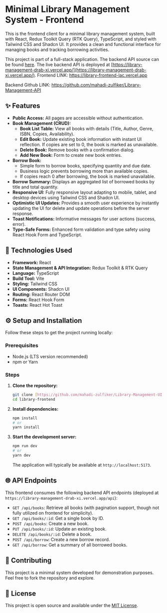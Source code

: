 # Minimal Library Management System - Frontend

This is the frontend client for a minimal library management system, built with React, Redux Toolkit Query (RTK Query), TypeScript, and styled with Tailwind CSS and Shadcn UI. It provides a clean and functional interface for managing books and tracking borrowing activities.

This project is part of a full-stack application. The backend API source can be found [here](https://github.com/mahadi-zulfiker/Library-Management-API). The live backend API is deployed at [https://library-management-drab-xi.vercel.app/](https://library-management-drab-xi.vercel.app/). 
Frontend LINK: https://library-frontend-lac.vercel.app  

Backend Github LINK: https://github.com/mahadi-zulfiker/Library-Management-API

## ✨ Features

* **Public Access:** All pages are accessible without authentication.
* **Book Management (CRUD):**
    * **Book List Table:** View all books with details (Title, Author, Genre, ISBN, Copies, Availability).
    * **Edit Book:** Update existing book information with instant UI reflection. If copies are set to 0, the book is marked as unavailable.
    * **Delete Book:** Remove books with a confirmation dialog.
    * **Add New Book:** Form to create new book entries.
* **Borrow Book:**
    * Simple form to borrow books, specifying quantity and due date.
    * Business logic prevents borrowing more than available copies.
    * If copies reach 0 after borrowing, the book is marked unavailable.
* **Borrow Summary:** Displays an aggregated list of borrowed books by title and total quantity.
* **Responsive UI:** Fully responsive layout adapting to mobile, tablet, and desktop devices using Tailwind CSS and Shadcn UI.
* **Optimistic UI Updates:** Provides a smooth user experience by instantly updating the UI for delete and update operations before the server response.
* **Toast Notifications:** Informative messages for user actions (success, error).
* **Type-Safe Forms:** Enhanced form validation and type safety using React Hook Form and TypeScript.

## 🚀 Technologies Used

* **Framework:** React
* **State Management & API Integration:** Redux Toolkit & RTK Query
* **Language:** TypeScript
* **Build Tool:** Vite
* **Styling:** Tailwind CSS
* **UI Components:** Shadcn UI
* **Routing:** React Router DOM
* **Forms:** React Hook Form
* **Toasts:** React Hot Toast

## ⚙️ Setup and Installation

Follow these steps to get the project running locally:

### Prerequisites

* Node.js (LTS version recommended)
* npm or Yarn

### Steps

1.  **Clone the repository:**
    ```bash
    git clone [https://github.com/mahadi-zulfiker/Library-Management-UI](https://github.com/mahadi-zulfiker/Library-Management-UI)
    cd library-frontend
    ```

2.  **Install dependencies:**
    ```bash
    npm install
    # or
    yarn install
    ```

3.  **Start the development server:**
    ```bash
    npm run dev
    # or
    yarn dev
    ```
    The application will typically be available at `http://localhost:5173`.

## 🌐 API Endpoints

This frontend consumes the following backend API endpoints (deployed at `https://library-management-drab-xi.vercel.app/api`):

* `GET /api/books`: Retrieve all books (with pagination support, though not fully utilized on frontend for simplicity).
* `GET /api/books/:id`: Get a single book by ID.
* `POST /api/books`: Create a new book.
* `PUT /api/books/:id`: Update an existing book.
* `DELETE /api/books/:id`: Delete a book.
* `POST /api/borrow`: Create a new borrow record.
* `GET /api/borrow`: Get a summary of all borrowed books.

## 🤝 Contributing

This project is a minimal system developed for demonstration purposes. Feel free to fork the repository and explore.

## 📄 License

This project is open source and available under the [MIT License](LICENSE).